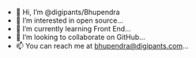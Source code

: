 - 👋 Hi, I’m @digipants/Bhupendra
- 👀 I’m interested in open source...
- 🌱 I’m currently learning Front End...
- 💞️ I’m looking to collaborate on GitHub...
- 📫 You can reach me at bhupendra@digipants.com...

<!---
digipants/digipants is a ✨ special ✨ repository because its `README.md` (this file) appears on your GitHub profile.
You can click the Preview link to take a look at your changes.
--->
